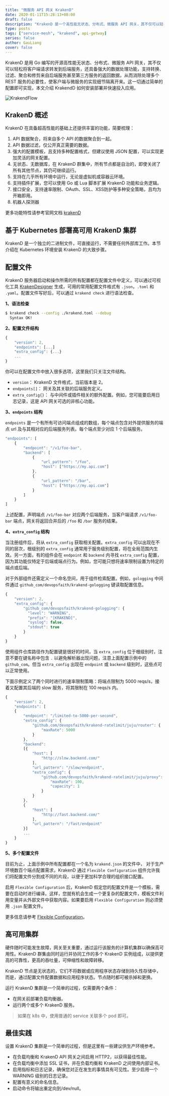```yaml
---
title: "微服务 API 网关 KrakenD"
date: 2020-01-11T15:28:13+08:00
draft: false
description: "KrakenD 是一个高性能无状态、分布式、微服务 API 网关，其不仅可以轻松将客户端请求转发到后端服务，还具备强大的数据处理功能，支持转换、聚合和修剪来自后端服务甚至第三方服务的返回数据，从而消除处理多个 REST 服务的必要性，使客户端与微服务的实现细节隔离开来。这一切通过简单的配置即可实现，本文介绍 KrakendD 如何安装部署并快速投入应用。"
type: posts
tags: ["service-mesh", "krakend", api-getway]
series: false
author: GauLiang
cover: false
---
```


KrakenD 是用 Go 编写的开源高性能无状态、分布式、微服务 API 网关，其不仅可以轻松将客户端请求转发到后端服务，还具备强大的数据处理功能，支持转换、过滤、聚合和修剪来自后端服务甚至第三方服务的返回数据，从而消除处理多个 REST 服务的必要性，使客户端与微服务的实现细节隔离开来。这一切通过简单的配置即可实现，本文介绍 KrakendD 如何安装部署并快速投入应用。

![KrakendFlow](../microservice-api-gateway-kraken.files/KrakendFlow.png)

## KrakenD 概述

KrakenD 在具备超高性能的基础上还提供丰富的功能，简要梳理：

1. API 数据聚合，将来自多个 API 的数据聚合到一起。
1. API 数据过滤，仅公开真正需要的数据。
1. 强大的配置模板，且支持多种配置格式，但建议使用 JSON 配置，可以实现更加灵活的网关配置。
1. 无状态、无数据库，在 KrakenD 群集中，所有节点都是自治的，即使关闭了所有其他节点，其仍可继续运行。
1. 支持在几乎所有环境中运行，无论是虚拟机或容器云环境。
1. 支持插件扩展，您可以使用 Go 或 Lua 脚本扩展 KrakenD 功能和业务逻辑。
1. 接口安全，支持速率限制、OAuth、SSL、XSS防护等多种安全策略，且均为开箱即用。
1. 机器人探测器

更多功能特性请参考官网文档 [krakenD](https://www.krakend.io/)

## 基于 Kubernetes 部署高可用 KrakenD 集群

KrakenD 是一个独立的二进制文件，可直接运行，不需要任何外部库工作。本节介绍在 Kubernetes 环境安装 KrakenD 的大致步骤。

## 配置文件

KrakenD 服务器启动和操作所需的所有配置都在配置文件中定义，可以通过可视化工具 [KrakenDesigner](https://designer.krakend.io/) 生成，可用的常用配置文件格式有 `.json`，`.toml` 和 `.yaml`。配置文件写好后，可以通过 `krakend check` 进行语法检查。

**1、语法检查**

```bash
$ krakend check --config ./krakend.toml --debug 
  Syntax OK! 
```

**2、配置文件结构**

```javascript
{
    "version": 2,
    "endpoints": [...]
    "extra_config": {...}
    ...
}
```

你可以在配置文件中放入很多选项，这里我们只关注文件结构。

- `version`： KrakenD 文件格式，当前版本是 2。
- `endpoints[]`： 网关及其关联的后端服务定义。
- `extra_config{}`： 与中间件或插件相关的额外配置。例如，您可能要启用日志记录，这是 API 网关可选的非核心功能。

**3、`endpoints` 结构**

`endpoints` 是一个有所有可访问端点组成的数组，每个端点包含对外提供服务的端点 url 及与其相对应的后端服务列表。每个端点至少对应 1 个后端服务。

```javascript
"endpoints": [
    {
        "endpoint": "/v1/foo-bar",
        "backend": [
            {
                "url_pattern": "/foo",
                "host": ["https://my.api.com"]
            },
            {
                "url_pattern": "/bar",
                "host": ["https://my.api.com"]
            }
        ]
    }
]
```

上述配置，声明端点 `/v1/foo-bar` 对应两个后端服务，当客户端请求 `/v1/foo-bar` 端点，网关将返回合并后的 `/foo` 和 `/bar` 服务的结果。

**4、`extra_config` 结构**

当注册组件后，将从 `extra_config` 获取相关配置。`extra_config` 可以出现在不同的层次，根级别的 `extra_config` 通常用于服务级别配置，将在全局范围内生效。另一方面，有的组件会在 `endpoint` 和 `backend` 内寻找 `extra_config` 配置，因为其功能仅特定于后端或端点行为。例如，您可能只想将速率限制设置为特定的端点或后端。

对于外部组件还需定义一个命名空间，用于组件检索配置。例如，`gologging` 中间件通过 `github_com/devopsfaith/krakend-gologging` 键读取配置信息。

```js
{
    "version": 2,
    "extra_config": {
        "github_com/devopsfaith/krakend-gologging": {
          "level": "WARNING",
          "prefix": "[KRAKEND]",
          "syslog": false,
          "stdout": true
        }
    }
}
```

使用组件仓库路径作为配置键是很好的时间，当 `extra_config` 位于根级别时，注意不要在键名称中包含 `.` 以避免解析器出现问题，注意上面配置示例中的 `github_com`。但当 `extra_config` 出现在 `endpoint` 或 `backend` 级别时，这些点可以正常使用。

下面示例定义了两个同时进行的速率限制策略：将端点限制为 5000 reqs/s，接着又配置其后端的 slow 服务，将其限制在 100 reqs/s 内。

```js
{
    "version": 2,
    "endpoints": [
    {
        "endpoint": "/limited-to-5000-per-second",
        "extra_config": {
            "github.com/devopsfaith/krakend-ratelimit/juju/router": {
                "maxRate": 5000
            }
        },
        "backend":
        [{
            "host": [
                "http://slow.backend.com/"
            ],
            "url_pattern": "/slow/endpoint",
            "extra_config": {
                "github.com/devopsfaith/krakend-ratelimit/juju/proxy": {
                    "maxRate": 100,
                    "capacity": 1
                }
            }
        },
        {
            "host": [
                "http://fast.backend.com/"
            ],
            "url_pattern": "/fast/endpoint"
        }]
        ...
    }
}
```

**5、多个配置文件**

目前为止，上面示例中所有配置都在一个名为 `krakend.json` 的文件中， 对于生产环境数百个端点配置需求，KrakenD 通过 `Flexible Configuration` 组件允许我们将配置文件分割成不同的片段，以便于更加科学合理的组织接口配置。

启用 `Flexible Configuration` 后，KrakenD 假定您的配置文件是一个模板，需要在启动时进行编译。这样，您就有机会生成一个更复杂的配置文件，模板文件利用变量并从外部文件中获取内容。如果要启用 `Flexible Configuration` 则必须使用 `.json` 配置文件。

更多信息请参考 [Flexible Configuration](https://www.krakend.io/docs/configuration/flexible-config/)。

## 高可用集群

硬件随时可能发生故障，网关至关重要，通过运行该服务的计算机集群以确保高可用性。KrakenD 群集由同时运行并协同工作的多个 KrakenD 实例组成，以提供更高的可靠性，更高的吞吐量，可伸缩性和故障转移。

KrakenD 节点是无状态的，它们不将数据或应用程序状态存储到持久性存储中，而是，通过配置文件配置数据和应用程序状态。节点随时都可被杀掉和更换。

运行 KrakenD 集群是一个简单的过程，仅需要两个条件：

- 在网关前部署负载均衡器。
- 运行两个或多个 KrakenD 服务。

> 如果在 k8s 中，使用普通的 service 关联多个 pod 即可。

## 最佳实践

设置 KrakenD 集群是一个简单的过程，但是这里有一些建议供生产环境参考。

- 在负载均衡和 KrakenD API 网关之间启用 HTTP2，以获得最佳性能。
- 在负载均衡中添加 SSL 证书，并在负载均衡和 KrakenD 之间使用内部证书。
- 启用指标和日志记录，确保您对正在发生的事情具有可见性。至少启用一个 WARNING 级别的日志记录。
- 配置有意义的命名信息。
- 启动命令将输出重定向到/dev/null。
